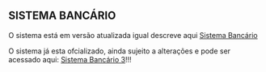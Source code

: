 ## SISTEMA BANCÁRIO
O sistema está em versão atualizada igual descreve aqui [Sistema Bancário](https://github.com/digitalinnovationone/trilha-python-dio/blob/main/00%20-%20Fundamentos/desafio.py)

O sistema já esta ofcializado, ainda sujeito a alterações e pode ser acessado aqui: [Sistema Bancário 3](https://github.com/AlexFelipeHonorio/Sistema-Banc-rio.git)!!!

